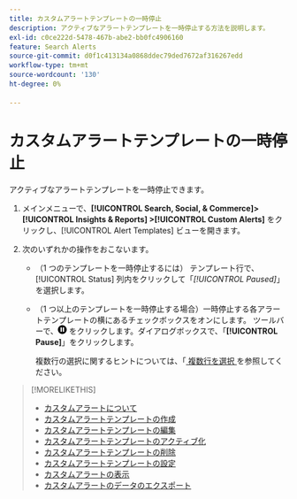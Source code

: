 ```yaml
---
title: カスタムアラートテンプレートの一時停止
description: アクティブなアラートテンプレートを一時停止する方法を説明します。
exl-id: c0ce222d-5478-467b-abe2-bb0fc4906160
feature: Search Alerts
source-git-commit: d0f1c413134a0868ddec79ded7672af316267edd
workflow-type: tm+mt
source-wordcount: '130'
ht-degree: 0%

---
```


# カスタムアラートテンプレートの一時停止

アクティブなアラートテンプレートを一時停止できます。

1. メインメニューで、**[!UICONTROL Search, Social, & Commerce]> [!UICONTROL Insights & Reports] >[!UICONTROL Custom Alerts]** をクリックし、[!UICONTROL Alert Templates] ビューを開きます。

1. 次のいずれかの操作をおこないます。

   * （1 つのテンプレートを一時停止するには） テンプレート行で、[!UICONTROL Status] 列内をクリックして「*[!UICONTROL Paused]*」を選択します。

   * （1 つ以上のテンプレートを一時停止する場合）一時停止する各アラートテンプレートの横にあるチェックボックスをオンにします。 ツールバーで、![ 一時停止 ](/help/search-social-commerce/assets/pause.png " 一時停止 ") をクリックします。ダイアログボックスで、「**[!UICONTROL Pause]**」をクリックします。

     複数行の選択に関するヒントについては、「[ 複数行を選択 ](/help/search-social-commerce/common-tasks/navigation-editing-selection/multiple-rows-select.md) を参照してください。

>[!MORELIKETHIS]
>
>* [ カスタムアラートについて ](alert-about.md)
>* [ カスタムアラートテンプレートの作成 ](alert-template-create.md)
>* [ カスタムアラートテンプレートの編集 ](alert-template-edit.md)
>* [ カスタムアラートテンプレートのアクティブ化 ](alert-template-activate.md)
>* [ カスタムアラートテンプレートの削除 ](alert-template-delete.md)
>* [ カスタムアラートテンプレートの設定 ](alert-template-settings.md)
>* [ カスタムアラートの表示 ](alert-view.md)
>* [ カスタムアラートのデータのエクスポート ](alert-export-data.md)
